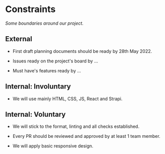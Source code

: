 # Constraints

_Some boundaries around our project._

## External

<!--  constraints coming from the outside that your team has no control over. these may include:  - project deadlines  - UI design or color schemes  - technologies (sometimes a client will tell you what to use)-->

- First draft planning documents should be ready by 28th May 2022.

- Issues ready on the project's board by ...

- Must have's features ready by ...

## Internal: Involuntary

<!--  constraints that come from within your team, and you have no control over. they may include:  - each of your individual skill levels  - amount of time available to work on the project-->

- We will use mainly HTML, CSS, JS, React and Strapi.

## Internal: Voluntary

<!--  constraints that your team decided on to help scope the project. they may include:  - coding style & conventions  - agree on a code review checklist for the project repository  - the number of hours you want to spend working  - only using the colors black and white-->

- We will stick to the format, linting and all checks established.

- Every PR should be reviewed and approved by at least 1 team member.

- We will apply basic responsive design.
